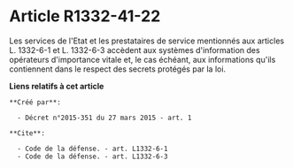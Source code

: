 # Article R1332-41-22

Les services de l'Etat et les prestataires de service mentionnés aux articles L. 1332-6-1 et L. 1332-6-3 accèdent aux
systèmes d'information des opérateurs d'importance vitale et, le cas échéant, aux informations qu'ils contiennent dans le
respect des secrets protégés par la loi.

**Liens relatifs à cet article**

	**Créé par**:

	  - Décret n°2015-351 du 27 mars 2015 - art. 1

	**Cite**:

	  - Code de la défense. - art. L1332-6-1
	  - Code de la défense. - art. L1332-6-3
